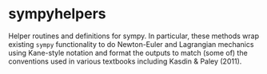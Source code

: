 # sympyhelpers

Helper routines and definitions for sympy.  In particular, these methods wrap existing `sympy` functionality to do Newton-Euler and Lagrangian mechanics using Kane-style notation and format the outputs to match (some of) the conventions used in various textbooks including Kasdin & Paley (2011).
